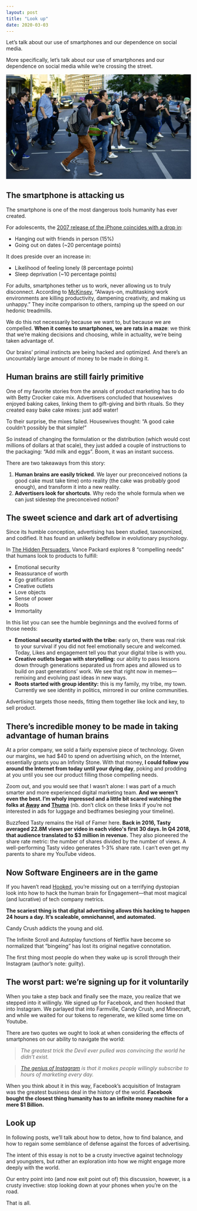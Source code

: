 ```yaml
---
layout: post
title: "Look up"
date: 2020-03-03
---
```


Let’s talk about our use of smartphones and our dependence on social media. 

More specifically, let’s talk about our use of smartphones and our dependence on social media while we’re crossing the street.


![Distracted Walking](/assets/images/distracted_walking.jpeg)


## The smartphone is attacking us
The smartphone is one of the most dangerous tools humanity has ever created. 

For adolescents, the [2007 release of the iPhone coincides with a drop in](https://www.theatlantic.com/magazine/archive/2017/09/has-the-smartphone-destroyed-a-generation/534198/):
* Hanging out with friends in person (15%)
* Going out on dates (~20 percentage points)

It does preside over an increase in:
* Likelihood of feeling lonely (8 percentage points)
* Sleep deprivation (~10 percentage points)

For adults, smartphones tether us to work, never allowing us to truly disconnect. According to [McKinsey](https://www.mckinsey.com/business-functions/organization/our-insights/recovering-from-information-overload), “Always-on, multitasking work environments are killing productivity, dampening creativity, and making us unhappy.” They incite comparison to others, ramping up the speed on our hedonic treadmills. 

We do this not necessarily because we want to, but because we are compelled. **When it comes to smartphones, we are rats in a maze**: we think that we’re making decisions and choosing, while in actuality, we’re being taken advantage of. 

Our brains’ primal instincts are being hacked and optimized. And there’s an uncountably large amount of money to be made in doing it. 


## Human brains are still fairly primitive
One of my favorite stories from the annals of product marketing has to do with Betty Crocker cake mix. Advertisers concluded that housewives enjoyed baking cakes, linking them to gift-giving and birth rituals. So they created easy bake cake mixes: just add water!

To their surprise, the mixes failed. Housewives thought: “A good cake couldn’t possibly be that simple!” 

So instead of changing the formulation or the distribution (which would cost millions of dollars at that scale), they just added a couple of instructions to the packaging: “Add milk and eggs”. Boom, it was an instant success.

There are two takeaways from this story:
1. **Human brains are easily tricked**. We layer our preconceived notions (a good cake must take time) onto reality (the cake was probably good enough), and transform it into a new reality.
2. **Advertisers look for shortcuts**. Why redo the whole formula when we can just sidestep the preconceived notion?


## The sweet science and dark art of advertising 
Since its humble conception, advertising has been studied, taxonomized, and codified. It has found an unlikely bedfellow in evolutionary psychology.

In [The Hidden Persuaders](https://www.igpub.com/hidden-persuaders/), Vance Packard explores 8 “compelling needs” that humans look to products to fulfill:
* Emotional security
* Reassurance of worth
* Ego gratification
* Creative outlets
* Love objects
* Sense of power
* Roots
* Immortality

In this list you can see the humble beginnings and the evolved forms of those needs:
* **Emotional security started with the tribe:** early on, there was real risk to your survival if you did not feel emotionally secure and welcomed. Today, Likes and engagement tell you that your digital tribe is with you.
* **Creative outlets began with storytelling:** our ability to pass lessons down through generations separated us from apes and allowed us to build on past generations’ work. We see that right now in memes—remixing and evolving past ideas in new ways.
* **Roots started with group identity:** this is my family, my tribe, my town. Currently we see identity in politics, mirrored in our online communities.

Advertising targets those needs, fitting them together like lock and key, to sell product. 


## There’s incredible money to be made in taking advantage of human brains
At a prior company, we sold a fairly expensive piece of technology. Given our margins, we had $40 to spend on advertising which, on the Internet, essentially grants you an Infinity Stone. With that money, **I could follow you around the Internet from today until your dying day**, poking and prodding at you until you see our product filling those compelling needs.

Zoom out, and you would see that I wasn’t alone: I was part of a much smarter and more experienced digital marketing team. **And we weren’t even the best. I’m wholy impressed and a little bit scared watching the folks at [Away](https://www.awaytravel.com/) and [Thuma](https://www.thuma.co/products/the-bed)** (nb. don’t click on these links if you’re not interested in ads for luggage and bedframes besieging your timeline). 

Buzzfeed Tasty remains the Hall of Famer here. **Back in 2016, Tasty averaged 22.8M views per video in each video's first 30 days. In Q4 2018, that audience translated to $3 million in revenue.** They also pioneered the share rate metric: the number of shares divided by the number of views. A well-performing Tasty video generates 1-3% share rate. I can’t even get my parents to share my YouTube videos.


## Now Software Engineers are in the game
If you haven’t read [Hooked](https://www.nirandfar.com/hooked/), you’re missing out on a terrifying dystopian look into how to hack the human brain for Engagement—that most magical (and lucrative) of tech company metrics.

**The scariest thing is that digital advertising allows this hacking to happen 24 hours a day. It’s scaleable, omnichannel, and automated.**

Candy Crush addicts the young and old.

The Infinite Scroll and Autoplay functions of Netflix have become so normalized that “bingeing” has lost its original negative connotation.

The first thing most people do when they wake up is scroll through their Instagram (author’s note: guilty).


## The worst part: we’re signing up for it voluntarily
When you take a step back and finally see the maze, you realize that we stepped into it willingly. We signed up for Facebook, and then hooked that into Instagram. We parlayed that into Farmville, Candy Crush, and Minecraft, and while we waited for our tokens to regenerate, we killed some time on Youtube. 

There are two quotes we ought to look at when considering the effects of smartphones on our ability to navigate the world:

> *The greatest trick the Devil ever pulled was convincing the world he didn’t exist.* 

> *[The genius of Instagram](https://news.ycombinator.com/item?id=17537299) is that it makes people willingly subscribe to hours of marketing every day.* 


When you think about it in this way, Facebook’s acquisition of Instagram was the greatest business deal in the history of the world. **Facebook bought the closest thing humanity has to an infinite money machine for a mere $1 Billion.**


## Look up
In following posts, we’ll talk about how to detox, how to find balance, and how to regain some semblance of defense against the forces of advertising. 

The intent of this essay is not to be a crusty invective against technology and youngsters, but rather an exploration into how we might engage more deeply with the world. 

Our entry point into (and now exit point out of) this discussion, however, is a crusty invective: stop looking down at your phones when you’re on the road. 

That is all. 

